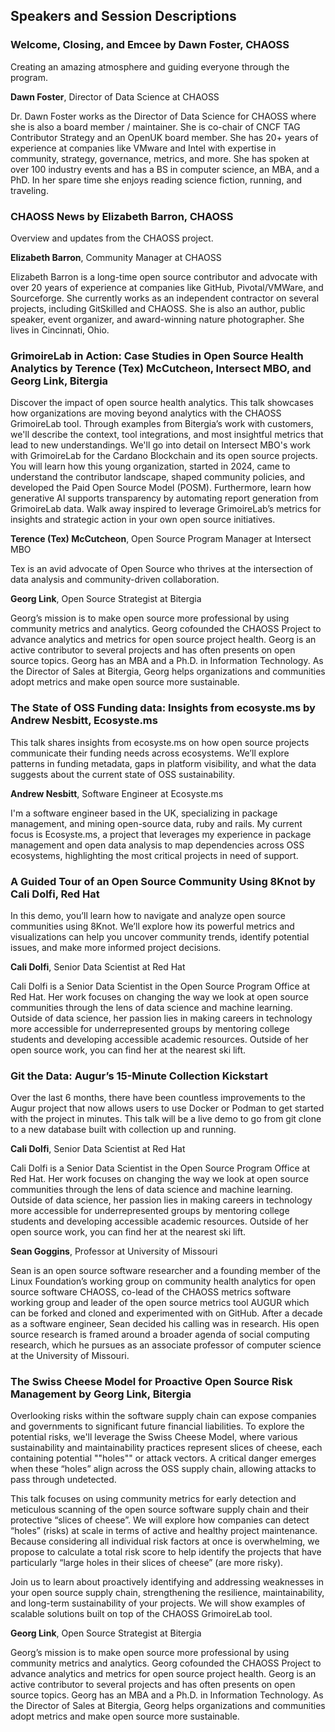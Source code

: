 ## Speakers and Session Descriptions

### Welcome, Closing, and Emcee by Dawn Foster, CHAOSS

Creating an amazing atmosphere and guiding everyone through the program.

 **Dawn Foster**, Director of Data Science at CHAOSS
 
Dr. Dawn Foster works as the Director of Data Science for CHAOSS where she is also a board member / maintainer. She is co-chair of CNCF TAG Contributor Strategy and an OpenUK board member. She has 20+ years of experience at companies like VMware and Intel with expertise in community, strategy, governance, metrics, and more. She has spoken at over 100 industry events and has a BS in computer science, an MBA, and a PhD. In her spare time she enjoys reading science fiction, running, and traveling.

### CHAOSS News by Elizabeth Barron, CHAOSS


Overview and updates from the CHAOSS project.

**Elizabeth Barron**, Community Manager at CHAOSS

Elizabeth Barron is a long-time open source contributor and advocate with over 20 years of experience at companies like GitHub, Pivotal/VMWare, and Sourceforge. She currently works as an independent contractor on several projects, including GitSkilled and CHAOSS. She is also an author, public speaker, event organizer, and award-winning nature photographer. She lives in Cincinnati, Ohio.

### GrimoireLab in Action: Case Studies in Open Source Health Analytics by Terence (Tex) McCutcheon, Intersect MBO, and Georg Link, Bitergia

Discover the impact of open source health analytics. This talk showcases how organizations are moving beyond analytics with the CHAOSS GrimoireLab tool. Through examples from Bitergia’s work with customers, we'll describe the context, tool integrations, and most insightful metrics that lead to new understandings. We'll go into detail on Intersect MBO's work with GrimoireLab for the Cardano Blockchain and its open source projects. You will learn how this young organization, started in 2024, came to understand the contributor landscape, shaped community policies, and developed the Paid Open Source Model (POSM). Furthermore, learn how generative AI supports transparency by automating report generation from GrimoireLab data. Walk away inspired to leverage GrimoireLab’s metrics for insights and strategic action in your own open source initiatives.

**Terence (Tex) McCutcheon**, Open Source Program Manager at Intersect MBO

Tex is an avid advocate of Open Source who thrives at the intersection of data analysis and community-driven collaboration. 

**Georg Link**, Open Source Strategist at Bitergia

Georg’s mission is to make open source more professional by using community metrics and analytics. Georg cofounded the CHAOSS Project to advance analytics and metrics for open source project health. Georg is an active contributor to several projects and has often presents on open source topics. Georg has an MBA and a Ph.D. in Information Technology. As the Director of Sales at Bitergia, Georg helps organizations and communities adopt metrics and make open source more sustainable.

### The State of OSS Funding data: Insights from ecosyste.ms by Andrew Nesbitt, Ecosyste.ms

This talk shares insights from ecosyste.ms on how open source projects communicate their funding needs across ecosystems. We’ll explore patterns in funding metadata, gaps in platform visibility, and what the data suggests about the current state of OSS sustainability.

**Andrew Nesbitt**, Software Engineer at Ecosyste.ms

I'm a software engineer based in the UK, specializing in package management, and mining open-source data, ruby and rails. My current focus is Ecosyste.ms, a project that leverages my experience in package management and open data analysis to map dependencies across OSS ecosystems, highlighting the most critical projects in need of support.

### A Guided Tour of an Open Source Community Using 8Knot	by Cali Dolfi, Red Hat

In this demo, you’ll learn how to navigate and analyze open source communities using 8Knot. We’ll explore how its powerful metrics and visualizations can help you uncover community trends, identify potential issues, and make more informed project decisions.

**Cali Dolfi**, Senior Data Scientist	at Red Hat

Cali Dolfi is a Senior Data Scientist in the Open Source Program Office at Red Hat. Her work focuses on changing the way we look at open source communities through the lens of data science and machine learning. Outside of data science, her passion lies in making careers in technology more accessible for underrepresented groups by mentoring college students and developing accessible academic resources. Outside of her open source work, you can find her at the nearest ski lift.

### Git the Data: Augur’s 15-Minute Collection Kickstart

Over the last 6 months, there have been countless improvements to the Augur project that now allows users to use Docker or Podman to get started with the project in minutes. This talk will be a live demo to go from git clone to a new database built with collection up and running. 

**Cali Dolfi**, Senior Data Scientist	at Red Hat

Cali Dolfi is a Senior Data Scientist in the Open Source Program Office at Red Hat. Her work focuses on changing the way we look at open source communities through the lens of data science and machine learning. Outside of data science, her passion lies in making careers in technology more accessible for underrepresented groups by mentoring college students and developing accessible academic resources. Outside of her open source work, you can find her at the nearest ski lift.

**Sean Goggins**, Professor at University of Missouri

Sean is an open source software researcher and a founding member of the Linux Foundation’s working group on community health analytics for open source software CHAOSS, co-lead of the CHAOSS metrics software working group and leader of the open source metrics tool AUGUR which can be forked and cloned and experimented with on GitHub. After a decade as a software engineer, Sean decided his calling was in research. His open source research is framed around a broader agenda of social computing research, which he pursues as an associate professor of computer science at the University of Missouri.  

### The Swiss Cheese Model for Proactive Open Source Risk Management by Georg Link, Bitergia

Overlooking risks within the software supply chain can expose companies and governments to significant future financial liabilities. To explore the potential risks, we'll leverage the Swiss Cheese Model, where various sustainability and maintainability practices represent slices of cheese, each containing potential ""holes"" or attack vectors. A critical danger emerges when these “holes” align across the OSS supply chain, allowing attacks to pass through undetected.

This talk focuses on using community metrics for early detection and meticulous scanning of the open source software supply chain and their protective “slices of cheese”. We will explore how companies can detect “holes” (risks) at scale in terms of active and healthy project maintenance. Because considering all individual risk factors at once is overwhelming, we propose to calculate a total risk score to help identify the projects that have particularly “large holes in their slices of cheese” (are more risky).

Join us to learn about proactively identifying and addressing weaknesses in your open source supply chain, strengthening the resilience, maintainability, and long-term sustainability of your projects. We will show examples of scalable solutions built on top of the CHAOSS GrimoireLab tool.

**Georg Link**, Open Source Strategist at Bitergia

Georg’s mission is to make open source more professional by using community metrics and analytics. Georg cofounded the CHAOSS Project to advance analytics and metrics for open source project health. Georg is an active contributor to several projects and has often presents on open source topics. Georg has an MBA and a Ph.D. in Information Technology. As the Director of Sales at Bitergia, Georg helps organizations and communities adopt metrics and make open source more sustainable.

